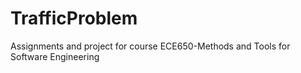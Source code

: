 # TrafficProblem
Assignments and project for course ECE650-Methods and Tools for Software Engineering
